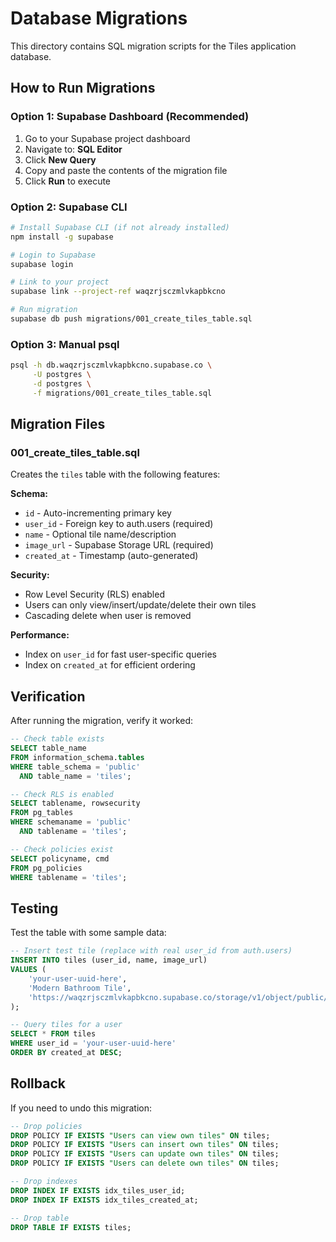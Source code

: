 # Database Migrations

This directory contains SQL migration scripts for the Tiles application database.

## How to Run Migrations

### Option 1: Supabase Dashboard (Recommended)

1. Go to your Supabase project dashboard
2. Navigate to: **SQL Editor**
3. Click **New Query**
4. Copy and paste the contents of the migration file
5. Click **Run** to execute

### Option 2: Supabase CLI

```bash
# Install Supabase CLI (if not already installed)
npm install -g supabase

# Login to Supabase
supabase login

# Link to your project
supabase link --project-ref waqzrjsczmlvkapbkcno

# Run migration
supabase db push migrations/001_create_tiles_table.sql
```

### Option 3: Manual psql

```bash
psql -h db.waqzrjsczmlvkapbkcno.supabase.co \
     -U postgres \
     -d postgres \
     -f migrations/001_create_tiles_table.sql
```

## Migration Files

### 001_create_tiles_table.sql

Creates the `tiles` table with the following features:

**Schema:**
- `id` - Auto-incrementing primary key
- `user_id` - Foreign key to auth.users (required)
- `name` - Optional tile name/description
- `image_url` - Supabase Storage URL (required)
- `created_at` - Timestamp (auto-generated)

**Security:**
- Row Level Security (RLS) enabled
- Users can only view/insert/update/delete their own tiles
- Cascading delete when user is removed

**Performance:**
- Index on `user_id` for fast user-specific queries
- Index on `created_at` for efficient ordering

## Verification

After running the migration, verify it worked:

```sql
-- Check table exists
SELECT table_name
FROM information_schema.tables
WHERE table_schema = 'public'
  AND table_name = 'tiles';

-- Check RLS is enabled
SELECT tablename, rowsecurity
FROM pg_tables
WHERE schemaname = 'public'
  AND tablename = 'tiles';

-- Check policies exist
SELECT policyname, cmd
FROM pg_policies
WHERE tablename = 'tiles';
```

## Testing

Test the table with some sample data:

```sql
-- Insert test tile (replace with real user_id from auth.users)
INSERT INTO tiles (user_id, name, image_url)
VALUES (
    'your-user-uuid-here',
    'Modern Bathroom Tile',
    'https://waqzrjsczmlvkapbkcno.supabase.co/storage/v1/object/public/tiles/example.jpg'
);

-- Query tiles for a user
SELECT * FROM tiles
WHERE user_id = 'your-user-uuid-here'
ORDER BY created_at DESC;
```

## Rollback

If you need to undo this migration:

```sql
-- Drop policies
DROP POLICY IF EXISTS "Users can view own tiles" ON tiles;
DROP POLICY IF EXISTS "Users can insert own tiles" ON tiles;
DROP POLICY IF EXISTS "Users can update own tiles" ON tiles;
DROP POLICY IF EXISTS "Users can delete own tiles" ON tiles;

-- Drop indexes
DROP INDEX IF EXISTS idx_tiles_user_id;
DROP INDEX IF EXISTS idx_tiles_created_at;

-- Drop table
DROP TABLE IF EXISTS tiles;
```
